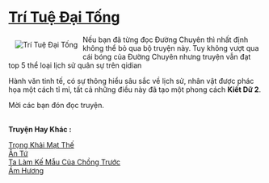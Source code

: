 <a href="https://utruyen.com/tri-tue-dai-tong/10515/" title="Trí Tuệ Đại Tống"><h1>Trí Tuệ Đại Tống</h1></a><div style="display:table"><img align="right" style="float: left; padding: 10px;" src="https://utruyen.com/images/story/200x260/tri-tue-dai-tong.jpg" alt="Trí Tuệ Đại Tống">Nếu bạn đã từng đọc Đường Chuyên thì nhất định không thể bỏ qua bộ truyện này. Tuy không vượt qua cái bóng của Đường Chuyên nhưng truyện vẫn đạt top 5 thể loại lịch sử quân sự trên qidian<p></p>Hành văn tinh tế, có sự thông hiểu sâu sắc về lịch sử, nhân vật được phác họa một cách tỉ mỉ, tất cả những điều này đã tạo một phong cách <b>Kiết Dữ 2</b>.<p></p>Mời các bạn đón đọc truyện.</div><p><br><b>Truyện Hay Khác :</b></p><a href="https://utruyen.com/trong-khai-mat-the/15924/" alt="Trọng Khải Mạt Thế">Trọng Khải Mạt Thế</a><br/><a href="https://github.com/quanluxury/ngontinhhot/tree/master/truyenhay/16980/" alt="Ân Tứ">Ân Tứ</a><br/><a href="https://truyenngontinhay.wordpress.com/2019/10/03/ta-lam-ke-mau-cua-chong-truoc/" alt="Ta Làm Kế Mẫu Của Chồng Trước">Ta Làm Kế Mẫu Của Chồng Trước</a><br/><a href="https://truyenngontinhay.wordpress.com/2019/10/03/am-huong/" alt="Ám Hương">Ám Hương</a><br/>